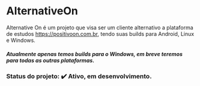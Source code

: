 # AlternativeOn
 
Alternative On é um projeto que visa ser um cliente alternativo a plataforma de estudos https://positivoon.com.br, tendo suas builds para Android, Linux e Windows.

##### _Atualmente apenas temos builds para o Windows, em breve teremos para todas as outras plataformas._

### Status do projeto: ✔️ **Ativo, em desenvolvimento**.
